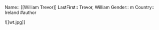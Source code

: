 Name:: [[William Trevor]]
LastFirst:: Trevor, William
Gender:: m
Country:: Ireland
#author

![[wt.jpg]]